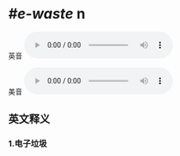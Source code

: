 # ***\#e-waste*** n
英音
<audio src="./media/e-waste1_AAC.aac" controls="controls"></audio>

美音
<audio src="./media/e-waste2_AAC.aac" controls="controls"></audio>



  

英文释义
---
### 1.**电子垃圾**  


